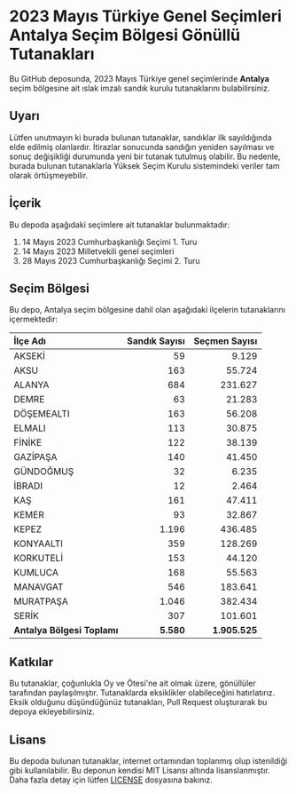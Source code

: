 # 2023 Mayıs Türkiye Genel Seçimleri Antalya Seçim Bölgesi Gönüllü Tutanakları

Bu GitHub deposunda, 2023 Mayıs Türkiye genel seçimlerinde **Antalya** seçim bölgesine ait ıslak imzalı sandık kurulu tutanaklarını bulabilirsiniz.

## Uyarı

Lütfen unutmayın ki burada bulunan tutanaklar, sandıklar ilk sayıldığında elde edilmiş olanlardır. İtirazlar sonucunda sandığın yeniden sayılması ve sonuç değişikliği durumunda yeni bir tutanak tutulmuş olabilir. Bu nedenle, burada bulunan tutanaklarla Yüksek Seçim Kurulu sistemindeki veriler tam olarak örtüşmeyebilir.

## İçerik

Bu depoda aşağıdaki seçimlere ait tutanaklar bulunmaktadır:

1. 14 Mayıs 2023 Cumhurbaşkanlığı Seçimi 1. Turu
2. 14 Mayıs 2023 Milletvekili genel seçimleri
3. 28 Mayıs 2023 Cumhurbaşkanlığı Seçimi 2. Turu

## Seçim Bölgesi

Bu depo, Antalya seçim bölgesine dahil olan aşağıdaki ilçelerin tutanaklarını içermektedir:

| İlçe Adı | Sandık Sayısı | Seçmen Sayısı |
| :------- | ------------: | ------------: |
 | AKSEKİ  |           59  |        9.129  | 
 | AKSU  |          163  |       55.724  | 
 | ALANYA  |          684  |      231.627  | 
 | DEMRE  |           63  |       21.283  | 
 | DÖŞEMEALTI  |          163  |       56.208  | 
 | ELMALI  |          113  |       30.875  | 
 | FİNİKE  |          122  |       38.139  | 
 | GAZİPAŞA  |          140  |       41.450  | 
 | GÜNDOĞMUŞ  |           32  |        6.235  | 
 | İBRADI  |           12  |        2.464  | 
 | KAŞ  |          161  |       47.411  | 
 | KEMER  |           93  |       32.867  | 
 | KEPEZ  |        1.196  |      436.485  | 
 | KONYAALTI  |          359  |      128.269  | 
 | KORKUTELİ  |          153  |       44.120  | 
 | KUMLUCA  |          168  |       55.563  | 
 | MANAVGAT  |          546  |      183.641  | 
 | MURATPAŞA  |        1.046  |      382.434  | 
 | SERİK  |          307  |      101.601  |
| **Antalya Bölgesi Toplamı**  |  **5.580**  |  **1.905.525**  |

## Katkılar

Bu tutanaklar, çoğunlukla Oy ve Ötesi'ne ait olmak üzere, gönüllüler tarafından paylaşılmıştır. Tutanaklarda eksiklikler olabileceğini hatırlatırız. Eksik olduğunu düşündüğünüz tutanakları, Pull Request oluşturarak bu depoya ekleyebilirsiniz.

## Lisans

Bu depoda bulunan tutanaklar, internet ortamından toplanmış olup istenildiği gibi kullanılabilir.
Bu deponun kendisi MIT Lisansı altında lisanslanmıştır. Daha fazla detay için lütfen [LICENSE](LICENSE) dosyasına bakınız.
